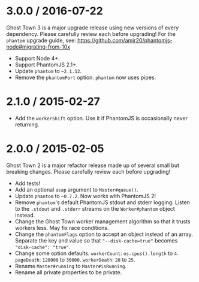 3.0.0 / 2016-07-22
==================

Ghost Town 3 is a major upgrade release using new versions of every dependency. Please carefully review each before upgrading! For the `phantom` upgrade guide, see: https://github.com/amir20/phantomjs-node#migrating-from-10x

* Support Node 4+.
* Support PhantomJS 2.1+.
* Update `phantom` to `~2.1.12`.
* Remove the `phantomPort` option. `phantom` now uses pipes.

2.1.0 / 2015-02-27
==================

* Add the `workerShift` option. Use it if PhantomJS is occasionally never returning.

2.0.0 / 2015-02-05
==================

Ghost Town 2 is a major refactor release made up of several small but breaking changes. Please carefully review each before upgrading!

* Add tests!
* Add an optional `asap` argument to `Master#queue()`.
* Update `phantom` to `~0.7.2`. Now works with PhantomJS 2!
* Remove `phantom`'s default PhantomJS stdout and stderr logging. Listen to the `.stdout` and `.stderr` streams on the `Worker#phantom` object instead.
* Change the Ghost Town worker management algorithm so that it trusts workers less. May fix race conditions.
* Change the `phantomFlags` option to accept an object instead of an array. Separate the key and value so that `"--disk-cache=true"` becomes `"disk-cache": "true"`.
* Change some option defaults. `workerCount`: `os.cpus().length` to `4`. `pageDeath`: `120000` to `30000`. `workerDeath`: `20` to `25`.
* Rename `Master#running` to `Master#isRunning`.
* Rename all private properties to be private.
